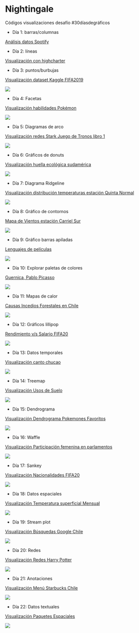 # Nightingale
Códigos visualizaciones desafío #30díasdegráficos

- Día 1: barras/columnas

[Análisis datos Spotify](https://sporella.netlify.app/2020-05-12-m%C3%BAsica-datos-y-gr%C3%A1ficos/)


- Día 2: líneas

[Visualización con highcharter](https://sporella.netlify.app/2020-05-13-visualizaci%C3%B3n-con-highcharter-brecha-de-g%C3%A9nero-en-carreras-tecnol%C3%B3gicas/)

- Día 3: puntos/burbujas

[Visualización dataset Kaggle FIFA2019](https://www.kaggle.com/karangadiya/fifa19)

![](https://github.com/sporella/nightingale/blob/master/plots/tres/fifa.png)

- Día 4: Facetas

[Visualización habilidades Pokémon](https://raw.githubusercontent.com/cienciadedatos/datos-de-miercoles/master/datos/2019/2019-07-10/pokemon.csv)

![](https://github.com/sporella/nightingale/blob/master/plots/cuatro/habilidades_pokemon.png)

- Día 5: Diagramas de arco

[Visualización redes Stark Juego de Tronos libro 1](https://kaggle.com/moradnejad/interaction-networks-for-game-of-thrones-saga)

![](https://github.com/sporella/nightingale/blob/master/plots/cinco/GOT.png)

- Día 6: Gráficos de donuts

[Visualización huella ecológica sudamérica](https://www.kaggle.com/footprintnetwork/ecological-footprint?select=countries.csv)

![](https://github.com/sporella/nightingale/blob/master/plots/seis/huella.gif)

- Día 7: Diagrama Ridgeline

[Visualización distribución temperaturas estación Quinta Normal](http://explorador.cr2.cl/)

![](https://github.com/sporella/nightingale/blob/master/plots/siete/temps.png)

- Día 8: Gráfico de contornos

[Mapa de Vientos estación Carriel Sur](https://agrometeorologia.cl/VV)

![](https://github.com/sporella/nightingale/blob/master/plots/ocho/mapadevientos.png)

- Día 9: Gráfico barras apiladas

[Lenguajes de películas](https://www.kaggle.com/stefanoleone992/imdb-extensive-dataset?select=IMDb+movies.csv)

![](https://github.com/sporella/nightingale/blob/master/plots/nueve/peliculas.png)


- Día 10: Explorar paletas de colores

[Guernica, Pablo Picasso](https://github.com/sporella/nightingale/blob/master/diez.R)

![](https://github.com/sporella/nightingale/blob/master/plots/diez/guernica.gif)

- Día 11: Mapas de calor

[Causas Incedios Forestales en Chile](https://stat.ine.cl/?lang=es&SubSessionId=06710c95-0c1d-451a-9847-ffa76ec9080d#)

![](https://github.com/sporella/nightingale/blob/master/plots/once/incendios.png)

- Día 12: Gráficos lillipop

[Rendimiento v/s Salario FIFA20](https://www.kaggle.com/sagunsh/fifa-20-complete-player-dataset)

![](https://github.com/sporella/nightingale/blob/master/plots/doce/fifa20.png)


- Día 13: Datos temporales

[Visualización canto chucao](https://www.xeno-canto.org/species/Scelorchilus-rubecula)

![](https://github.com/sporella/nightingale/blob/master/plots/trece/chucao.png)


- Día 14: Treemap

[Visualización Usos de Suelo](https://lpdaac.usgs.gov/products/mcd12q1v006/)

![](https://github.com/sporella/nightingale/blob/master/plots/catorce/cobertura_suelo.gif)

- Día 15: Dendrograma

[Visualización Dendrograma Pokemones Favoritos](https://raw.githubusercontent.com/cienciadedatos/datos-de-miercoles/master/datos/2019/2019-07-10/pokemon.csv)

![](https://github.com/sporella/nightingale/blob/master/plots/quince/poke_dendro.png)

- Día 16: Waffle

[Visualización Participación femenina en parlamentos](https://raw.githubusercontent.com/cienciadedatos/datos-de-miercoles/master/datos/2019/2019-05-08/datos_uip.csv)

![](https://github.com/sporella/nightingale/blob/master/plots/dieciseis/parlamentos.png)


- Día 17: Sankey

[Visualización Nacionalidades FIFA20](https://www.kaggle.com/sagunsh/fifa-20-complete-player-dataset)

![](https://github.com/sporella/nightingale/blob/master/plots/diecisiete/nacionalidades.png)



- Día 18: Datos espaciales

[Visualización Temperatura superficial Mensual](https://lpdaac.usgs.gov/products/mod11a1v006/)

![](https://github.com/sporella/nightingale/blob/master/plots/dieciocho/temp.gif)


- Día 19: Stream plot

[Visualización Búsquedas Google Chile](https://trends.google.es/trends/explore?geo=CL&q=noticias,virus,metro,mascarillas,toque%20de%20queda)

![](https://github.com/sporella/nightingale/blob/master/plots/diecinueve/google_chile.png)


- Día 20: Redes

[Visualización Redes Harry Potter](https://data.world/harishkgarg/harry-potter-universe)

![](https://github.com/sporella/nightingale/blob/master/plots/veinte/hp.png)


- Día 21: Anotaciones

[Visualización Menú Starbucks Chile](https://www.starbucks.cl/media/Comida-Nutricional_tcm102-14772.pdf)

![](https://github.com/sporella/nightingale/blob/master/plots/veintiuno/starbucks.png)

- Día 22: Datos textuales

[Visualización Paquetes Espaciales](https://cran.r-project.org/web/views/Spatial.html)

![](https://github.com/sporella/nightingale/blob/master/plots/veintidos/sppaquetes.png)
